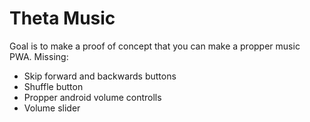 # Theta Music
Goal is to make a proof of concept that you can make a propper music PWA.
Missing:
- Skip forward and backwards buttons
- Shuffle button
- Propper android volume controlls
- Volume slider